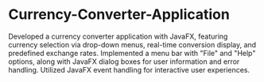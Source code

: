 # Currency-Converter-Application
 Developed a currency converter application with JavaFX, featuring currency selection via drop-down menus, real-time conversion display, and predefined exchange rates. Implemented a menu bar with "File" and "Help" options, along with JavaFX dialog boxes for user information and error handling. Utilized JavaFX event handling for interactive user experiences.
